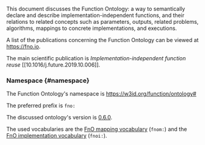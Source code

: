 This document discusses the Function Ontology: a way to semantically declare and describe implementation-independent
functions, and their relations to related concepts such as parameters, outputs, related problems, algorithms, mappings
to concrete implementations, and executions.

A list of the publications concerning the Function Ontology can be viewed at https://fno.io.

The main scientific publication is _Implementation-independent function reuse_ [[10.1016/j.future.2019.10.006]].

### Namespace {#namespace}

The Function Ontology's namespace is https://w3id.org/function/ontology#

The preferred prefix is `fno:`

The discussed ontology's version is [0.6.0](https://w3id.org/function/ontology/0.6.0).

The used vocabularies are the
[FnO mapping vocabulary](https://w3id.org/function/vocabulary/mapping) (`fnom:`)
and the
[FnO implementation vocabulary](https://w3id.org/function/vocabulary/implementation) (`fnoi:`).
